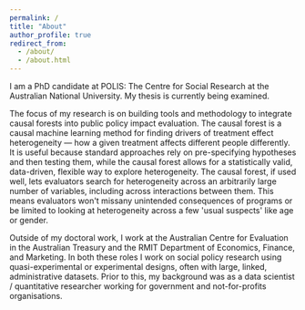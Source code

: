 ```yaml
---
permalink: /
title: "About"
author_profile: true
redirect_from: 
  - /about/
  - /about.html
---
```


I am a PhD candidate at POLIS: The Centre for Social Research at the Australian National University. My thesis is currently being examined.

The focus of my research is on building tools and methodology to integrate causal forests into public policy impact evaluation. The causal forest is a causal machine learning method for finding drivers of treatment effect heterogeneity — how a given treatment affects different people differently. It is useful because standard approaches rely on pre-specifying hypotheses and then testing them, while the causal forest allows for a statistically valid, data-driven, flexible way to explore heterogeneity. The causal forest, if used well, lets evaluators search for heterogeneity across an arbitrarily large number of variables, including across interactions between them. This means evaluators won't missany unintended consequences of programs or be limited to looking at heterogeneity across a few 'usual suspects' like age or gender.

Outside of my doctoral work, I work at the Australian Centre for Evaluation in the Australian Treasury and the RMIT Department of Economics, Finance, and Marketing. In both these roles I work on social policy research using quasi-experimental or experimental designs, often with large, linked, administrative datasets. Prior to this, my background was as a data scientist / quantitative researcher working for government and not-for-profits organisations.

